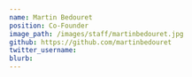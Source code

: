 ```yaml
---
name: Martin Bedouret
position: Co-Founder
image_path: /images/staff/martinbedouret.jpg
github: https://github.com/martinbedouret
twitter_username:
blurb:
---
```

